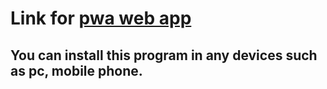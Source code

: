 # Link for [pwa web app](https://maple-pebble-sugar.glitch.me/)

## You can install this program in any devices such as pc, mobile phone.
